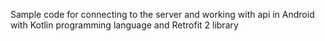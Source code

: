Sample code for connecting to the server and working with api in Android with Kotlin programming language and Retrofit 2 library
